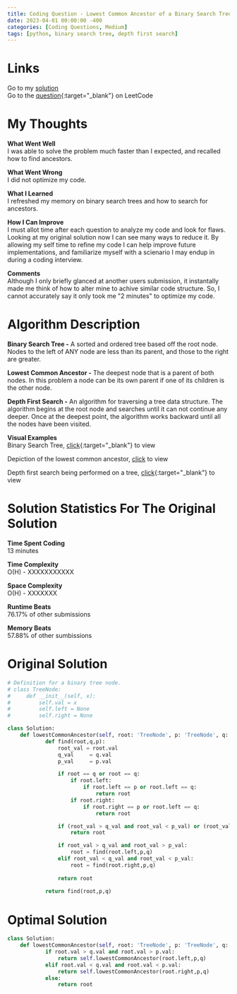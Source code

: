 ```yaml
---
title: Coding Question - Lowest Common Ancestor of a Binary Search Tree
date: 2023-04-01 00:00:00 -400
categories: [Coding Questions, Medium]
tags: [python, binary search tree, depth first search]
---
```


# Links  

Go to my [solution](#solution)  
Go to the [question](https://leetcode.com/problems/lowest-common-ancestor-of-a-binary-search-tree/){:target="_blank"} on LeetCode  

# My Thoughts  

**What Went Well**  
I was able to solve the problem much faster than I expected, and recalled how to find ancestors.

**What Went Wrong**  
I did not optimize my code.

**What I Learned**  
I refreshed my memory on binary search trees and how to search for ancestors.

**How I Can Improve**  
I must allot time after each question to analyze my code and look for flaws. 
Looking at my original solution now I can see many ways to reduce it. 
By allowing my self time to refine my code I can help improve future implementations, and familiarize myself with a scienario I may endup in during a coding interview.

**Comments**  
Although I only briefly glanced at another users submission, it instantally made me think of how to alter mine to achive similar code structure. 
So, I cannot accurately say it only took me "2 minutes" to optimize my code.

# Algorithm Description

**Binary Search Tree -** A sorted and ordered tree based off the root node. Nodes to the left of ANY node are less than its parent, and those to the right are greater.

**Lowest Common Ancestor -** The deepest node that is a parent of both nodes. In this problem a node can be its own parent if one of its children is the other node.

**Depth First Search -** An algorithm for traversing a tree data structure. 
The algorithm begins at the root node and searches until it can not continue any deeper. 
Once at the deepest point, the algorithm works backward until all the nodes have been visited. 

**Visual Examples**  
Binary Search Tree, [click](https://cdn.programiz.com/sites/tutorial2program/files/bst-vs-not-bst.png){:target="_blank"} to view  

Depiction of the lowest common ancestor, [click](https://miro.medium.com/v2/resize:fit:1200/1*CJkR2qrnYZLtMG9HFzkquw.png) to view

Depth first search being performed on a tree, [click](https://he-s3.s3.amazonaws.com/media/uploads/9fa1119.jpg){:target="_blank"} to view  

# Solution Statistics For The Original Solution

**Time Spent Coding**  
13 minutes

**Time Complexity**  
O(H) - XXXXXXXXXXX

**Space Complexity**  
O(H) - XXXXXXX

**Runtime Beats**  
76.17% of other submissions  

**Memory Beats**  
57.88% of other sumbissions  

# Original Solution  

```python
# Definition for a binary tree node.
# class TreeNode:
#     def __init__(self, x):
#         self.val = x
#         self.left = None
#         self.right = None

class Solution:
    def lowestCommonAncestor(self, root: 'TreeNode', p: 'TreeNode', q: 'TreeNode') -> 'TreeNode':
            def find(root,q,p):    
                root_val = root.val
                q_val     = q.val
                p_val     = p.val

                if root == q or root == q:
                    if root.left:
                        if root.left == p or root.left == q:
                            return root
                    if root.right:
                        if root.right == p or root.left == q:
                            return root

                if (root_val > q_val and root_val < p_val) or (root_val < q_val and root_val > p_val):   
                    return root

                if root_val > q_val and root_val > p_val:
                    root = find(root.left,p,q)
                elif root_val < q_val and root_val < p_val:
                    root = find(root.right,p,q)
                
                return root
            
            return find(root,p,q)
```

# Optimal Solution

```python
class Solution:
    def lowestCommonAncestor(self, root: 'TreeNode', p: 'TreeNode', q: 'TreeNode') -> 'TreeNode':
            if root.val > q.val and root.val > p.val:
                return self.lowestCommonAncestor(root.left,p,q)
            elif root.val < q.val and root.val < p.val:
                return self.lowestCommonAncestor(root.right,p,q)
            else:
                return root
```
